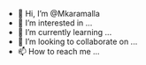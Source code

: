 - 👋 Hi, I’m @Mkaramalla
- 👀 I’m interested in ...
- 🌱 I’m currently learning ...
- 💞️ I’m looking to collaborate on ...
- 📫 How to reach me ...

<!---
Mkaramalla/Mkaramalla is a ✨ special ✨ repository because its `README.md` (this file) appears on your GitHub profile.
You can click the Preview link to take a look at your changes.
--->
